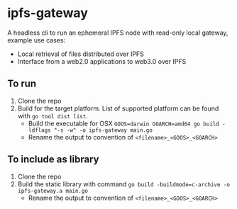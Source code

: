 # ipfs-gateway

A headless cli to run an ephemeral IPFS node with read-only local gateway, example use cases:
* Local retrieval of files distributed over IPFS
* Interface from a web2.0 applications to web3.0 over IPFS

## To run
1. Clone the repo
2. Build for the target platform. List of supported platform can be found with `go tool dist list`.
    * Build the executable for OSX `GOOS=darwin GOARCH=amd64 go build -ldflags "-s -w" -o ipfs-gateway main.go`
    * Rename the output to convention of `<filename>_<GOOS>_<GOARCH>`

## To include as library
1. Clone the repo
2. Build the static library with command `go build -buildmode=c-archive -o ipfs-gateway.a main.go`
    * Rename the output to convention of `<filename>_<GOOS>_<GOARCH>`